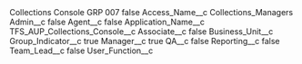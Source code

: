 <?xml version="1.0" encoding="UTF-8"?>
<CustomMetadata xmlns="http://soap.sforce.com/2006/04/metadata" xmlns:xsi="http://www.w3.org/2001/XMLSchema-instance" xmlns:xsd="http://www.w3.org/2001/XMLSchema">
    <label>Collections Console GRP 007</label>
    <protected>false</protected>
    <values>
        <field>Access_Name__c</field>
        <value xsi:type="xsd:string">Collections_Managers</value>
    </values>
    <values>
        <field>Admin__c</field>
        <value xsi:type="xsd:boolean">false</value>
    </values>
    <values>
        <field>Agent__c</field>
        <value xsi:type="xsd:boolean">false</value>
    </values>
    <values>
        <field>Application_Name__c</field>
        <value xsi:type="xsd:string">TFS_AUP_Collections_Console__c</value>
    </values>
    <values>
        <field>Associate__c</field>
        <value xsi:type="xsd:boolean">false</value>
    </values>
    <values>
        <field>Business_Unit__c</field>
        <value xsi:nil="true"/>
    </values>
    <values>
        <field>Group_Indicator__c</field>
        <value xsi:type="xsd:boolean">true</value>
    </values>
    <values>
        <field>Manager__c</field>
        <value xsi:type="xsd:boolean">true</value>
    </values>
    <values>
        <field>QA__c</field>
        <value xsi:type="xsd:boolean">false</value>
    </values>
    <values>
        <field>Reporting__c</field>
        <value xsi:type="xsd:boolean">false</value>
    </values>
    <values>
        <field>Team_Lead__c</field>
        <value xsi:type="xsd:boolean">false</value>
    </values>
    <values>
        <field>User_Function__c</field>
        <value xsi:nil="true"/>
    </values>
</CustomMetadata>
